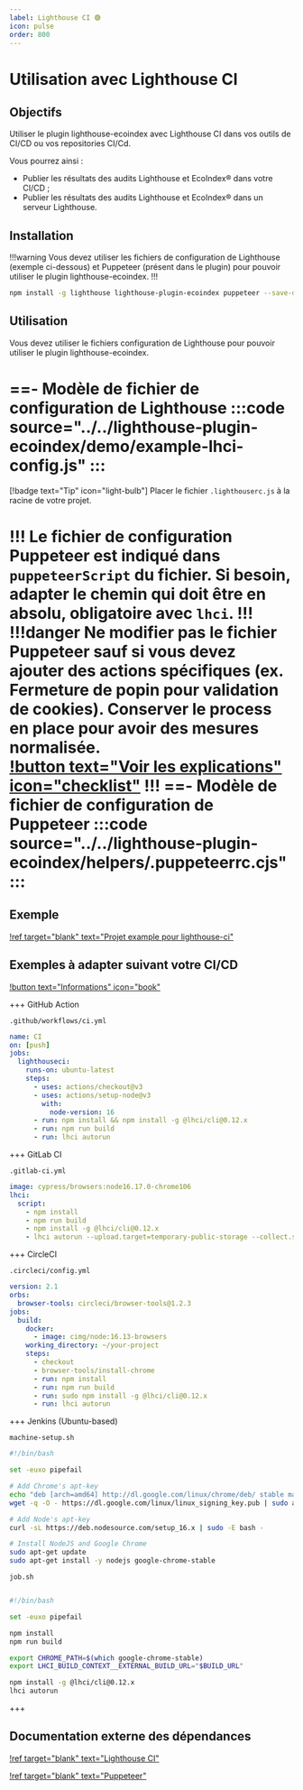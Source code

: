 ```yaml
---
label: Lighthouse CI 🟢
icon: pulse
order: 800
---
```


# Utilisation avec Lighthouse CI

## Objectifs

Utiliser le plugin lighthouse-ecoindex avec Lighthouse CI dans vos outils de CI/CD ou vos repositories CI/Cd.

Vous pourrez ainsi :

- Publier les résultats des audits Lighthouse et EcoIndex® dans votre CI/CD ;
- Publier les résultats des audits Lighthouse et EcoIndex® dans un serveur Lighthouse.

## Installation

!!!warning
Vous devez utiliser les fichiers de configuration de Lighthouse (exemple ci-dessous) et Puppeteer (présent dans le plugin) pour pouvoir utiliser le plugin lighthouse-ecoindex.
!!!

```bash
npm install -g lighthouse lighthouse-plugin-ecoindex puppeteer --save-dev
```

## Utilisation

Vous devez utiliser le fichiers configuration de Lighthouse pour pouvoir utiliser le plugin lighthouse-ecoindex.

==- Modèle de fichier de configuration de Lighthouse
:::code source="../../lighthouse-plugin-ecoindex/demo/example-lhci-config.js" :::
===

[!badge text="Tip" icon="light-bulb"] Placer le fichier `.lighthouserc.js` à la racine de votre projet.

!!!
Le fichier de configuration Puppeteer est indiqué dans `puppeteerScript` du fichier. Si besoin, adapter le chemin qui doit être en absolu, obligatoire avec `lhci`.
!!!
!!!danger
Ne modifier pas le fichier Puppeteer sauf si vous devez ajouter des actions spécifiques (ex. Fermeture de popin pour validation de cookies). Conserver le process en place pour avoir des mesures normalisée.  
[!button text="Voir les explications" icon="checklist"](../README.md#les-contraintes--process-reproductible-)
!!!
==- Modèle de fichier de configuration de Puppeteer
:::code source="../../lighthouse-plugin-ecoindex/helpers/.puppeteerrc.cjs" :::
===

## Exemple

[!ref target="blank" text="Projet example pour lighthouse-ci"](https://github.com/cnumr/lighthouse-plugin-ecoindex/tree/main/examples/lhci)

## Exemples à adapter suivant votre CI/CD

[!button text="Informations" icon="book"](https://github.com/GoogleChrome/lighthouse-ci/blob/main/docs/getting-started.md#configure-your-ci-provider)

+++ GitHub Action

`.github/workflows/ci.yml`

```yaml
name: CI
on: [push]
jobs:
  lighthouseci:
    runs-on: ubuntu-latest
    steps:
      - uses: actions/checkout@v3
      - uses: actions/setup-node@v3
        with:
          node-version: 16
      - run: npm install && npm install -g @lhci/cli@0.12.x
      - run: npm run build
      - run: lhci autorun
```

+++ GitLab CI

`.gitlab-ci.yml`

```yaml
image: cypress/browsers:node16.17.0-chrome106
lhci:
  script:
    - npm install
    - npm run build
    - npm install -g @lhci/cli@0.12.x
    - lhci autorun --upload.target=temporary-public-storage --collect.settings.chromeFlags="--no-sandbox" || echo "LHCI failed!"
```

+++ CircleCI

`.circleci/config.yml`

```yaml
version: 2.1
orbs:
  browser-tools: circleci/browser-tools@1.2.3
jobs:
  build:
    docker:
      - image: cimg/node:16.13-browsers
    working_directory: ~/your-project
    steps:
      - checkout
      - browser-tools/install-chrome
      - run: npm install
      - run: npm run build
      - run: sudo npm install -g @lhci/cli@0.12.x
      - run: lhci autorun
```

+++ Jenkins (Ubuntu-based)

`machine-setup.sh`

```bash
#!/bin/bash

set -euxo pipefail

# Add Chrome's apt-key
echo "deb [arch=amd64] http://dl.google.com/linux/chrome/deb/ stable main" | sudo tee -a /etc/apt/sources.list.d/google.list
wget -q -O - https://dl.google.com/linux/linux_signing_key.pub | sudo apt-key add -

# Add Node's apt-key
curl -sL https://deb.nodesource.com/setup_16.x | sudo -E bash -

# Install NodeJS and Google Chrome
sudo apt-get update
sudo apt-get install -y nodejs google-chrome-stable
```

`job.sh`

```bash

#!/bin/bash

set -euxo pipefail

npm install
npm run build

export CHROME_PATH=$(which google-chrome-stable)
export LHCI_BUILD_CONTEXT__EXTERNAL_BUILD_URL="$BUILD_URL"

npm install -g @lhci/cli@0.12.x
lhci autorun
```

+++

## Documentation externe des dépendances

[!ref target="blank" text="Lighthouse CI"](https://github.com/GoogleChrome/lighthouse-ci#readme)

[!ref target="blank" text="Puppeteer"](https://pptr.dev/)
